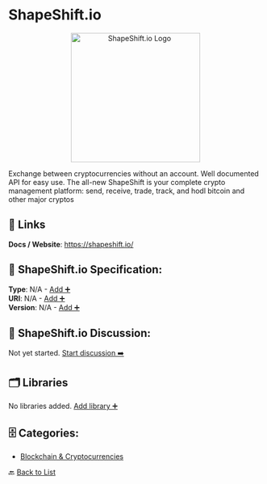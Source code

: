 # ShapeShift.io
<p align="center">
    <img width="256" src="https://raw.githubusercontent.com/apis-list/apis-list/main/apis/shapeshift-io/logo_256x256.png" alt="ShapeShift.io Logo"/>
</p>
Exchange between cryptocurrencies without an account. Well documented API for easy use. The all-new ShapeShift is your complete crypto management platform: send, receive, trade, track, and hodl bitcoin and other major cryptos

##  🔗 Links
**Docs / Website**: https://shapeshift.io/

## 🧬 ShapeShift.io Specification:
**Type**: N/A - [Add ➕](https://github.com/apis-list/apis-list/edit/main/apis/shapeshift-io/shapeshift-io.yaml)  
**URI**: N/A - [Add ➕](https://github.com/apis-list/apis-list/edit/main/apis/shapeshift-io/shapeshift-io.yaml)  
**Version**: N/A - [Add ➕](https://github.com/apis-list/apis-list/edit/main/apis/shapeshift-io/shapeshift-io.yaml)

## 💬 ShapeShift.io Discussion:
Not yet started. [Start discussion ➡️](https://github.com/apis-list/apis-list/discussions/new)

## 🗂️ Libraries

No libraries added. [Add library ➕](https://github.com/apis-list/apis-list/edit/main/apis/shapeshift-io/shapeshift-io.yaml)    


## 🗄️ Categories:
- [Blockchain & Cryptocurrencies](https://github.com/apis-list/apis-list#blockchain--cryptocurrencies-)

🔙  [Back to List](https://github.com/apis-list/apis-list)
